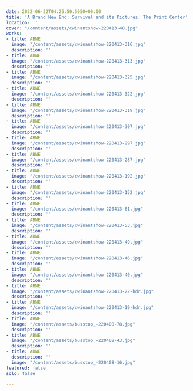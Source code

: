 ```yaml
---
date: 2022-06-22T04:26:50.5050+00:00
title: 'A Brand New End: Survival and its Pictures, The Print Center'
location: ''
cover: "/content/assets/cwinantshow-220413-40.jpg"
works:
- title: ABNE
  image: "/content/assets/cwinantshow-220413-316.jpg"
  description: ''
- title: ABNE
  image: "/content/assets/cwinantshow-220413-313.jpg"
  description: ''
- title: ABNE
  image: "/content/assets/cwinantshow-220413-325.jpg"
  description: ''
- title: ABNE
  image: "/content/assets/cwinantshow-220413-322.jpg"
  description: ''
- title: ABNE
  image: "/content/assets/cwinantshow-220413-319.jpg"
  description: ''
- title: ABNE
  image: "/content/assets/cwinantshow-220413-307.jpg"
  description: ''
- title: ABNE
  image: "/content/assets/cwinantshow-220413-297.jpg"
  description: ''
- title: ABNE
  image: "/content/assets/cwinantshow-220413-287.jpg"
  description: ''
- title: ABNE
  image: "/content/assets/cwinantshow-220413-192.jpg"
  description: ''
- title: ABNE
  image: "/content/assets/cwinantshow-220413-152.jpg"
  description: ''
- title: ABNE
  image: "/content/assets/cwinantshow-220413-61.jpg"
  description: ''
- title: ABNE
  image: "/content/assets/cwinantshow-220413-53.jpg"
  description: ''
- title: ABNE
  image: "/content/assets/cwinantshow-220413-49.jpg"
  description: ''
- title: ABNE
  image: "/content/assets/cwinantshow-220413-46.jpg"
  description: ''
- title: ABNE
  image: "/content/assets/cwinantshow-220413-40.jpg"
  description: ''
- title: ABNE
  image: "/content/assets/cwinantshow-220413-22-hdr.jpg"
  description: ''
- title: ABNE
  image: "/content/assets/cwinantshow-220413-19-hdr.jpg"
  description: ''
- title: ABNE
  image: "/content/assets/busstop_-220408-78.jpg"
  description: ''
- title: ABNE
  image: "/content/assets/busstop_-220408-43.jpg"
  description: ''
- title: ABNE
  description: ''
  image: "/content/assets/busstop_-220408-16.jpg"
featured: false
solo: false

---
```

